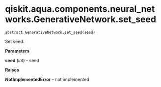 # qiskit.aqua.components.neural\_networks.GenerativeNetwork.set\_seed

`abstract GenerativeNetwork.set_seed(seed)`

Set seed.

**Parameters**

**seed** (*int*) – seed

**Raises**

**NotImplementedError** – not implemented
